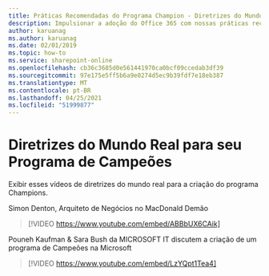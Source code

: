 ```yaml
---
title: Práticas Recomendadas do Programa Champion - Diretrizes do Mundo Real
description: Impulsionar a adoção do Office 365 com nossas práticas recomendadas do Programa Champion
author: karuanag
ms.author: karuanag
ms.date: 02/01/2019
ms.topic: how-to
ms.service: sharepoint-online
ms.openlocfilehash: cb36c3685d0e561441970ca0bcf09ccedab3df39
ms.sourcegitcommit: 97e175e5ff5b6a9e0274d5ec9b39fdf7e18eb387
ms.translationtype: MT
ms.contentlocale: pt-BR
ms.lasthandoff: 04/25/2021
ms.locfileid: "51999877"
---
```

# <a name="real-world-guidance-for-your-champions-program"></a>Diretrizes do Mundo Real para seu Programa de Campeões

Exibir esses vídeos de diretrizes do mundo real para a criação do programa Champions.  

Simon Denton, Arquiteto de Negócios no MacDonald Demão

> [!VIDEO https://www.youtube.com/embed/ABBbUX6CAik]

Pouneh Kaufman & Sara Bush da MICROSOFT IT discutem a criação de um programa de Campeões na Microsoft

> [!VIDEO https://www.youtube.com/embed/LzYQpt1Tea4]
